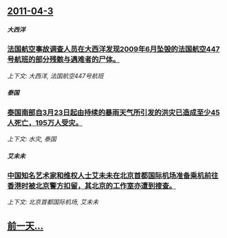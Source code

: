 ## [2011-04-3](/news/2011/04/3/index.md)

##### 大西洋
### [ 法国航空事故调查人员在大西洋发现2009年6月坠毁的法国航空447号航班的部分残骸与遇难者的尸体。](/news/2011/04/3/法国航空事故调查人员在大西洋发现2009年6月坠毁的法国航空447号航班的部分残骸与遇难者的尸体.md)
_上下文: 大西洋, 法国航空447号航班_

##### 泰国
### [ 泰国南部自3月23日起由持续的暴雨天气所引发的洪灾已造成至少45人死亡，195万人受灾。](/news/2011/04/3/泰国南部自3月23日起由持续的暴雨天气所引发的洪灾已造成至少45人死亡-195万人受灾.md)
_上下文: 水灾, 泰国_

##### 艾未未
### [ 中国知名艺术家和维权人士艾未未在北京首都国际机场准备乘机前往香港时被北京警方扣留，其北京的工作室亦遭到搜查。](/news/2011/04/3/中国知名艺术家和维权人士艾未未在北京首都国际机场准备乘机前往香港时被北京警方扣留-其北京的工作室亦遭到搜查.md)
_上下文: 北京首都国际机场, 艾未未_

## [前一天...](/news/2011/04/2/index.md)

